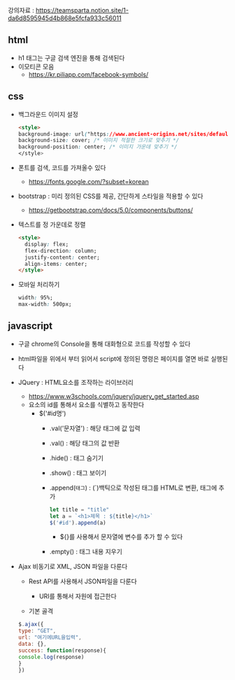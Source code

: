  강의자료 : https://teamsparta.notion.site/1-da6d8595945d4b868e5fcfa933c56011

## html
- h1 태그는 구글 검색 엔진을 통해 검색된다
- 이모티콘 모음
  - https://kr.piliapp.com/facebook-symbols/

## css
- 백그라운드 이미지 설정
    ```html
    <style>
    background-image: url("https://www.ancient-origins.net/sites/default/files/field/image/Agesilaus-II-cover.jpg");
    background-size: cover; /* 이미지 적절한 크기로 맞추기 */
    background-position: center; /* 이미지 가운데 맞추기 */
    </style>
    ```

- 폰트를 검색, 코드를 가져올수 있다
  - https://fonts.google.com/?subset=korean
    
- bootstrap : 미리 정의된 CSS를 제공, 간단하게 스타일을 적용할 수 있다
  - https://getbootstrap.com/docs/5.0/components/buttons/

- 텍스트를 정 가운데로 정렬
  ```html
  <style>
    display: flex;
    flex-direction: column;
    justify-content: center;
    align-items: center;
  </style>
  ```
  
- 모바일 처리하기
  ```css
  width: 95%; 
  max-width: 500px;
  ```
  
## javascript
- 구글 chrome의 Console을 통해 대화형으로 코드를 작성할 수 있다
- html파일을 위에서 부터 읽어서 script에 정의된 명령은 페이지를 열면 바로 실행된다
- JQuery : HTML요소를 조작하는 라이브러리
  - https://www.w3schools.com/jquery/jquery_get_started.asp
  - 요소의 id를 통해서 요소를 식별하고 동작한다
    - $('#id명')
      - .val('문자열') : 해당 태그에 값 입력
      - .val() : 해당 태그의 값 반환
      - .hide() : 태그 숨기기
      - .show() : 태그 보이기
      - .append(`태그`) : (`)백틱으로 작성된 태그를 HTML로 변환, 태그에 추가
        ```js
        let title = "title"
        let a = `<h1>제목 : ${title}</h1>`
        $('#id').append(a)
        ```
        - ${}를 사용해서 문자열에 변수를 추가 할 수 있다
  
      - .empty() : 태그 내용 지우기

- Ajax 비동기로 XML, JSON 파일을 다룬다
  - Rest API를 사용해서 JSON파일을 다룬다
    - URI를 통해서 자원에 접근한다
    
  - 기본 골격
  ```js
  $.ajax({
  type: "GET",
  url: "여기에URL을입력",
  data: {},
  success: function(response){
  console.log(response)
  }
  })
  ``` 